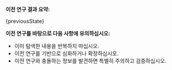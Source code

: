 **이전 연구 결과 요약:**

{previousState}

**이전 연구를 바탕으로 다음 사항에 유의하십시오:**

- 이미 탐색한 내용을 반복하지 마십시오.
- 이전 연구를 기반으로 심화하거나 확장하십시오.
- 이전 연구와 충돌하는 정보를 발견하면 특별히 주의하고 검증하십시오.
